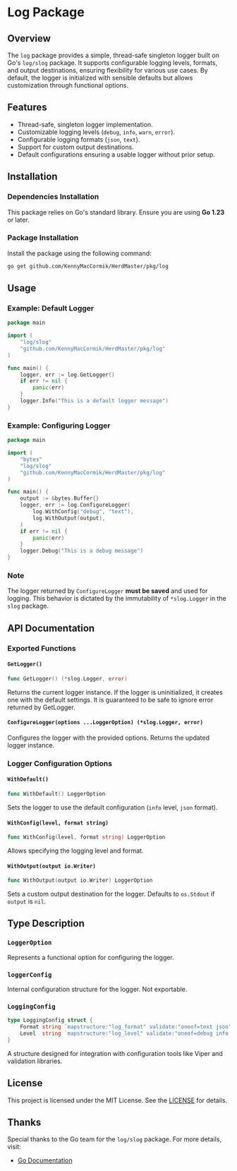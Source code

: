 
# Log Package

## Overview

The `log` package provides a simple, thread-safe singleton logger built on Go's `log/slog` package. It supports configurable logging levels, formats, and output destinations, ensuring flexibility for various use cases. By default, the logger is initialized with sensible defaults but allows customization through functional options.

## Features

- Thread-safe, singleton logger implementation.
- Customizable logging levels (`debug`, `info`, `warn`, `error`).
- Configurable logging formats (`json`, `text`).
- Support for custom output destinations.
- Default configurations ensuring a usable logger without prior setup.

## Installation

### Dependencies Installation

This package relies on Go's standard library. Ensure you are using **Go 1.23** or later.

### Package Installation

Install the package using the following command:

```sh
go get github.com/KennyMacCormik/HerdMaster/pkg/log
```

## Usage

### Example: Default Logger

```go
package main

import (
	"log/slog"
	"github.com/KennyMacCormik/HerdMaster/pkg/log"
)

func main() {
	logger, err := log.GetLogger()
	if err != nil {
		panic(err)
	}
	logger.Info("This is a default logger message")
}
```

### Example: Configuring Logger

```go
package main

import (
	"bytes"
	"log/slog"
	"github.com/KennyMacCormik/HerdMaster/pkg/log"
)

func main() {
	output := &bytes.Buffer{}
	logger, err := log.ConfigureLogger(
		log.WithConfig("debug", "text"),
		log.WithOutput(output),
	)
	if err != nil {
		panic(err)
	}
	logger.Debug("This is a debug message")
}
```

### Note

The logger returned by `ConfigureLogger` **must be saved** and used for logging. This behavior is dictated by the immutability of `*slog.Logger` in the `slog` package.

## API Documentation

### Exported Functions

#### `GetLogger()`

```go
func GetLogger() (*slog.Logger, error)
```

Returns the current logger instance. If the logger is uninitialized, it creates one with the default settings. It is guaranteed to be safe to ignore error returned by GetLogger.

#### `ConfigureLogger(options ...LoggerOption) (*slog.Logger, error)`

Configures the logger with the provided options. Returns the updated logger instance.

### Logger Configuration Options

#### `WithDefault()`

```go
func WithDefault() LoggerOption
```

Sets the logger to use the default configuration (`info` level, `json` format).

#### `WithConfig(level, format string)`

```go
func WithConfig(level, format string) LoggerOption
```

Allows specifying the logging level and format.

#### `WithOutput(output io.Writer)`

```go
func WithOutput(output io.Writer) LoggerOption
```

Sets a custom output destination for the logger. Defaults to `os.Stdout` if `output` is `nil`.

## Type Description

### `LoggerOption`

Represents a functional option for configuring the logger.

### `loggerConfig`

Internal configuration structure for the logger. Not exportable.

### `LoggingConfig`

```go
type LoggingConfig struct {
	Format string `mapstructure:"log_format" validate:"oneof=text json"`
	Level  string `mapstructure:"log_level" validate:"oneof=debug info warn error"`
}
```

A structure designed for integration with configuration tools like Viper and validation libraries.

## License

This project is licensed under the MIT License. See the [LICENSE](https://opensource.org/licenses/MIT) for details.

## Thanks

Special thanks to the Go team for the `log/slog` package. For more details, visit:
- [Go Documentation](https://pkg.go.dev/log/slog)
